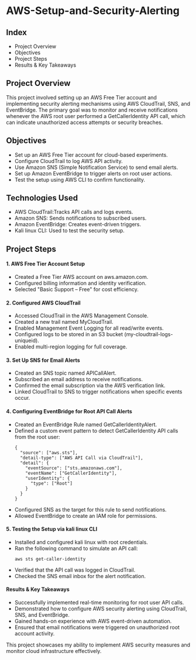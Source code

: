 # AWS-Setup-and-Security-Alerting
<h2>Index</h2>
<ul>
<li>Project Overview</li>
<li>Objectives</li>
<li>Project Steps</li>
<li>Results & Key Takeaways</li>
</ul>

<h2>Project Overview</h2>
This project involved setting up an AWS Free Tier account and implementing security alerting mechanisms using AWS CloudTrail, SNS, and EventBridge. The primary goal was to monitor and receive notifications whenever the AWS root user performed a GetCallerIdentity API call, which can indicate unauthorized access attempts or security breaches.

<h2>Objectives</h2>
<ul>
<li>Set up an AWS Free Tier account for cloud-based experiments.</li>
<li>Configure CloudTrail to log AWS API activity.</li>
<li>Use Amazon SNS (Simple Notification Service) to send email alerts.</li>
<li>Set up Amazon EventBridge to trigger alerts on root user actions.</li>
<li>Test the setup using AWS CLI to confirm functionality.</li>
</ul>

<h2>Technologies Used</h2>
<ul>
<li>AWS CloudTrail:Tracks API calls and logs events.</li>
<li>Amazon SNS: Sends notifications to subscribed users.</li>
<li>Amazon EventBridge: Creates event-driven triggers.</li>
<li>Kali linux CLI: Used to test the security setup.</li>
</ul>

<h2>Project Steps</h2>
<h4>1.  AWS Free Tier Account Setup</h4>
<ul>
<li>Created a Free Tier AWS account on aws.amazon.com.</li>
<li>Configured billing information and identity verification.</li>
<li>Selected "Basic Support – Free" for cost efficiency.</li>
</ul>
<h4>2️. Configured AWS CloudTrail</h4>
<ul>
<li>Accessed CloudTrail in the AWS Management Console.</li>
<li>Created a new trail named MyCloudTrail.</li>
<li>Enabled Management Event Logging for all read/write events.</li>
<li>Configured logs to be stored in an S3 bucket (my-cloudtrail-logs-uniqueid).</li>
<li>Enabled multi-region logging for full coverage.</li>
</ul>
<h4>3️. Set Up SNS for Email Alerts</h4>
<ul>
<li>Created an SNS topic named APICallAlert.</li>
<li>Subscribed an email address to receive notifications.</li>
<li>Confirmed the email subscription via the AWS verification link.</li>
<li>Linked CloudTrail to SNS to trigger notifications when specific events occur.</li>
</ul>

<h4>4️. Configuring EventBridge for Root API Call Alerts</h4>
<ul>
<li>Created an EventBridge Rule named GetCallerIdentityAlert.</li>
<li>Defined a custom event pattern to detect GetCallerIdentity API calls from the root user:</li>

```
{
  "source": ["aws.sts"],
  "detail-type": ["AWS API Call via CloudTrail"],
  "detail": {
    "eventSource": ["sts.amazonaws.com"],
    "eventName": ["GetCallerIdentity"],
    "userIdentity": {
      "type": ["Root"]
    }
  }
}
```

<li>Configured SNS as the target for this rule to send notifications.</li>
<li>Allowed EventBridge to create an IAM role for permissions.</li>
</ul>

<h4>5️. Testing the Setup via kali linux CLI</h4>
<ul>
<li>Installed and configured kali linux with root credentials.</li>
<li>Ran the following command to simulate an API call:</li>
  
```
aws sts get-caller-identity
```

<li>Verified that the API call was logged in CloudTrail.</li>
<li>Checked the SNS email inbox for the alert notification.</li>
</ul>
<h4>Results & Key Takeaways</h4>
<ul>
<li>Successfully implemented real-time monitoring for root user API calls.</li> 
<li>Demonstrated how to configure AWS security alerting using CloudTrail, SNS, and EventBridge.</li>
<li>Gained hands-on experience with AWS event-driven automation.</li>
<li>Ensured that email notifications were triggered on unauthorized root account activity.</li>
</ul>

This project showcases my ability to implement AWS security measures and monitor cloud infrastructure effectively.
